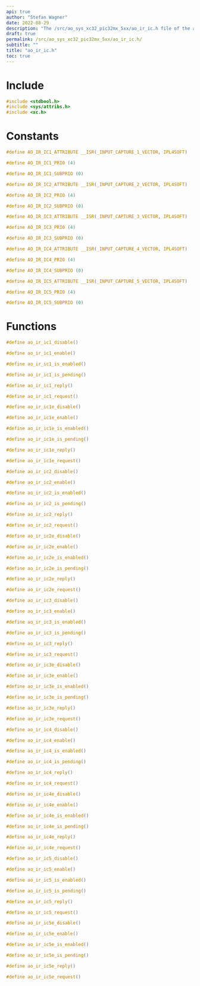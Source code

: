 ```yaml
---
api: true
author: "Stefan Wagner"
date: 2022-08-29
description: "The /src/ao_sys_xc32_pic32mx_5xx/ao_ir_ic.h file of the ao real-time operating system."
draft: true
permalink: /src/ao_sys_xc32_pic32mx_5xx/ao_ir_ic.h/
subtitle: ""
title: "ao_ir_ic.h"
toc: true
---
```


# Include

```c
#include <stdbool.h>
#include <sys/attribs.h>
#include <xc.h>
```

# Constants

```c
#define AO_IR_IC1_ATTRIBUTE __ISR(_INPUT_CAPTURE_1_VECTOR, IPL4SOFT)
```

```c
#define AO_IR_IC1_PRIO (4)
```

```c
#define AO_IR_IC1_SUBPRIO (0)
```

```c
#define AO_IR_IC2_ATTRIBUTE __ISR(_INPUT_CAPTURE_2_VECTOR, IPL4SOFT)
```

```c
#define AO_IR_IC2_PRIO (4)
```

```c
#define AO_IR_IC2_SUBPRIO (0)
```

```c
#define AO_IR_IC3_ATTRIBUTE __ISR(_INPUT_CAPTURE_3_VECTOR, IPL4SOFT)
```

```c
#define AO_IR_IC3_PRIO (4)
```

```c
#define AO_IR_IC3_SUBPRIO (0)
```

```c
#define AO_IR_IC4_ATTRIBUTE __ISR(_INPUT_CAPTURE_4_VECTOR, IPL4SOFT)
```

```c
#define AO_IR_IC4_PRIO (4)
```

```c
#define AO_IR_IC4_SUBPRIO (0)
```

```c
#define AO_IR_IC5_ATTRIBUTE __ISR(_INPUT_CAPTURE_5_VECTOR, IPL4SOFT)
```

```c
#define AO_IR_IC5_PRIO (4)
```

```c
#define AO_IR_IC5_SUBPRIO (0)
```

# Functions

```c
#define ao_ir_ic1_disable()
```

```c
#define ao_ir_ic1_enable()
```

```c
#define ao_ir_ic1_is_enabled()
```

```c
#define ao_ir_ic1_is_pending()
```

```c
#define ao_ir_ic1_reply()
```

```c
#define ao_ir_ic1_request()
```

```c
#define ao_ir_ic1e_disable()
```

```c
#define ao_ir_ic1e_enable()
```

```c
#define ao_ir_ic1e_is_enabled()
```

```c
#define ao_ir_ic1e_is_pending()
```

```c
#define ao_ir_ic1e_reply()
```

```c
#define ao_ir_ic1e_request()
```

```c
#define ao_ir_ic2_disable()
```

```c
#define ao_ir_ic2_enable()
```

```c
#define ao_ir_ic2_is_enabled()
```

```c
#define ao_ir_ic2_is_pending()
```

```c
#define ao_ir_ic2_reply()
```

```c
#define ao_ir_ic2_request()
```

```c
#define ao_ir_ic2e_disable()
```

```c
#define ao_ir_ic2e_enable()
```

```c
#define ao_ir_ic2e_is_enabled()
```

```c
#define ao_ir_ic2e_is_pending()
```

```c
#define ao_ir_ic2e_reply()
```

```c
#define ao_ir_ic2e_request()
```

```c
#define ao_ir_ic3_disable()
```

```c
#define ao_ir_ic3_enable()
```

```c
#define ao_ir_ic3_is_enabled()
```

```c
#define ao_ir_ic3_is_pending()
```

```c
#define ao_ir_ic3_reply()
```

```c
#define ao_ir_ic3_request()
```

```c
#define ao_ir_ic3e_disable()
```

```c
#define ao_ir_ic3e_enable()
```

```c
#define ao_ir_ic3e_is_enabled()
```

```c
#define ao_ir_ic3e_is_pending()
```

```c
#define ao_ir_ic3e_reply()
```

```c
#define ao_ir_ic3e_request()
```

```c
#define ao_ir_ic4_disable()
```

```c
#define ao_ir_ic4_enable()
```

```c
#define ao_ir_ic4_is_enabled()
```

```c
#define ao_ir_ic4_is_pending()
```

```c
#define ao_ir_ic4_reply()
```

```c
#define ao_ir_ic4_request()
```

```c
#define ao_ir_ic4e_disable()
```

```c
#define ao_ir_ic4e_enable()
```

```c
#define ao_ir_ic4e_is_enabled()
```

```c
#define ao_ir_ic4e_is_pending()
```

```c
#define ao_ir_ic4e_reply()
```

```c
#define ao_ir_ic4e_request()
```

```c
#define ao_ir_ic5_disable()
```

```c
#define ao_ir_ic5_enable()
```

```c
#define ao_ir_ic5_is_enabled()
```

```c
#define ao_ir_ic5_is_pending()
```

```c
#define ao_ir_ic5_reply()
```

```c
#define ao_ir_ic5_request()
```

```c
#define ao_ir_ic5e_disable()
```

```c
#define ao_ir_ic5e_enable()
```

```c
#define ao_ir_ic5e_is_enabled()
```

```c
#define ao_ir_ic5e_is_pending()
```

```c
#define ao_ir_ic5e_reply()
```

```c
#define ao_ir_ic5e_request()
```

